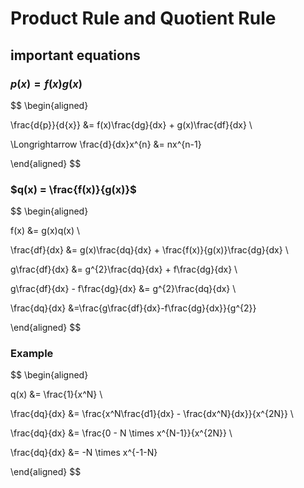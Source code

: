 # Product Rule and Quotient Rule #

## important equations ##

### $p(x) = f(x)g(x)$ ###

$$
\begin{aligned}

\frac{d{p}}{d{x}} &= f(x)\frac{dg}{dx} + g(x)\frac{df}{dx} \\

\Longrightarrow \frac{d}{dx}x^{n} &= nx^{n-1} 

\end{aligned}
$$



### $q(x) = \frac{f(x)}{g(x)}$ ###

$$
\begin{aligned}

f(x) &= g(x)q(x) \\

\frac{df}{dx} &= g(x)\frac{dq}{dx} + \frac{f(x)}{g(x)}\frac{dg}{dx} \\

g\frac{df}{dx} &= g^{2}\frac{dq}{dx} + f\frac{dg}{dx} \\

g\frac{df}{dx} - f\frac{dg}{dx} &= g^{2}\frac{dq}{dx} \\

\frac{dq}{dx} &=\frac{g\frac{df}{dx}-f\frac{dg}{dx}}{g^{2}} 

\end{aligned}
$$


### Example ###

$$
\begin{aligned}

q(x) &= \frac{1}{x^N} \\

\frac{dq}{dx} &= \frac{x^N\frac{d1}{dx} - \frac{dx^N}{dx}}{x^{2N}} \\

\frac{dq}{dx} &= \frac{0 - N \times x^{N-1}}{x^{2N}} \\

\frac{dq}{dx} &= -N \times x^{-1-N} 

\end{aligned}
$$
